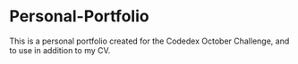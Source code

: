 # Personal-Portfolio
This is a personal portfolio created for the Codedex October Challenge, and to use in addition to my CV. 
